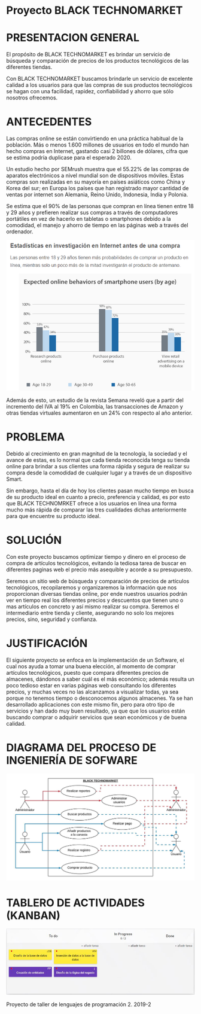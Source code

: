 # Proyecto BLACK TECHNOMARKET

# PRESENTACION GENERAL 

El propósito de BLACK TECHNOMARKET es brindar un servicio de búsqueda y comparación de precios de los productos tecnológicos de las diferentes tiendas. 

Con BLACK TECHNOMARKET buscamos brindarle un servicio de excelente calidad a los usuarios para que las compras de sus productos tecnológicos se hagan con una facilidad, rapidez, confiabilidad y ahorro que sólo nosotros ofrecemos. 

# ANTECEDENTES

Las compras online se están convirtiendo en una práctica habitual  de la población. Más o menos 1.600 millones de usuarios en todo el mundo han hecho compras en Internet, gastando casi 2 billones de dólares, cifra que se estima podría duplicase para el esperado 2020.

Un estudio hecho por SEMrush muestra que el 55.22% de las compras de aparatos electrónicos a nivel mundial son de dispositivos móviles. Estas compras son realizadas en su mayoría en países asiáticos como China y Korea del sur; en Europa los países que han registrado mayor cantidad de ventas por internet son Alemania, Reino Unido, Indonesia, India y Polonia.

Se estima que el 90% de las personas que compran en línea tienen entre 18 y 29 años y prefieren realizar sus compras a través de computadores portátiles en vez de hacerlo en tabletas o smartphones debido a la comodidad, el manejo y ahorro de tiempo en las páginas web a través del ordenador.

![estadisticas](estadisticas.PNG)

Además de esto, un estudio de la revista Semana reveló que a partir del incremento del IVA al 19% en Colombia, las transacciones de Amazon y otras tiendas virtuales aumentaron en un 24% con respecto al año anterior.

# PROBLEMA

Debido al crecimiento en gran magnitud de la tecnología, la sociedad y el avance de estas, es lo normal que cada tienda reconocida tenga su tienda online para brindar a sus clientes una forma rápida y segura de realizar su compra desde la comodidad de cualquier lugar y a través de un dispositivo Smart.

Sin embargo, hasta el día de hoy los clientes pasan mucho tiempo en busca de su producto ideal en cuanto a precio, preferencia y calidad, es por esto que BLACK TECHNOMRKET ofrece a los usuarios en línea una forma mucho más rápida de comparar las tres cualidades dichas anteriormente para que encuentre su producto ideal.

# SOLUCIÓN

Con este proyecto buscamos optimizar tiempo y dinero en el proceso de compra de artículos tecnológicos, evitando la tediosa tarea de buscar en diferentes paginas web el precio más asequible y acorde a su presupuesto.

Seremos un sitio web de búsqueda y comparación de precios de artículos tecnológicos, recopilaremos y organizaremos la información que nos proporcionan diversas tiendas online, por ende nuestros usuarios podrán ver en tiempo real los diferentes precios y descuentos que tienen uno o mas artículos en concreto y así mismo realizar su compra. Seremos el intermediario entre tienda y cliente, asegurando no solo los mejores precios, sino, seguridad y confianza. 

# JUSTIFICACIÓN

El siguiente proyecto se enfoca en la implementación de un Software, el cual nos ayuda a tomar una buena elección, al momento de comprar artículos tecnológicos, puesto que compara diferentes precios de almacenes, dándonos a saber cuál es el más económico; además resulta un poco tedioso estar en varias páginas web consultando los diferentes precios, y muchas veces no las alcanzamos a visualizar todas, ya sea porque no tenemos tiempo o desconocemos algunos almacenes. Ya se han desarrollado aplicaciones con este mismo fin, pero para otro tipo de servicios y han dado muy buen resultado, ya que que los usuarios están buscando comprar o adquirir servicios que sean económicos y de buena calidad.

# DIAGRAMA DEL PROCESO DE INGENIERÍA DE SOFWARE

![Diagrama_Casosdeuso](Diagrama_Casosdeuso.jpeg)

# TABLERO DE ACTIVIDADES (KANBAN)

![TableroActividades](TableroActividades.JPG)


Proyecto de taller de lenguajes de programación 2. 2019-2
